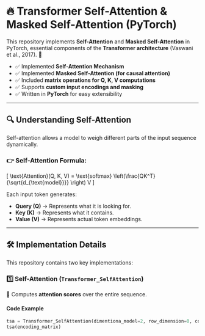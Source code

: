 # 🔥 Transformer Self-Attention & Masked Self-Attention (PyTorch)

This repository implements **Self-Attention** and **Masked Self-Attention** in PyTorch, essential components of the **Transformer architecture** (Vaswani et al., 2017). 🚀

- ✅ Implemented **Self-Attention Mechanism**
- ✅ Implemented **Masked Self-Attention (for causal attention)**
- ✅ Included **matrix operations for Q, K, V computations**
- ✅ Supports **custom input encodings and masking**
- ✅ Written in **PyTorch** for easy extensibility

---

## 🔍 **Understanding Self-Attention**

Self-attention allows a model to weigh different parts of the input sequence dynamically.

### **👉 Self-Attention Formula:**

\[
\text{Attention}(Q, K, V) = \text{softmax} \left(\frac{QK^T}{\sqrt{d\_{\text{model}}}} \right) V
\]

Each input token generates:

- **Query (Q)** → Represents what it is looking for.
- **Key (K)** → Represents what it contains.
- **Value (V)** → Represents actual token embeddings.

---

## 🛠 **Implementation Details**

This repository contains two key implementations:

### **1️⃣ Self-Attention (`Transformer_SelfAttention`)**

📌 Computes **attention scores** over the entire sequence.

#### **Code Example**

```python
tsa = Transformer_SelfAttention(dimentiona_model=2, row_dimension=0, column_dimension=1)
tsa(encoding_matrix)
```
